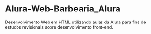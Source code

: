 # Alura-Web-Barbearia_Alura

Desenvolvimento Web em HTML utilizando aulas da Alura para fins de estudos revisionais sobre desenvolvimento front-end.
